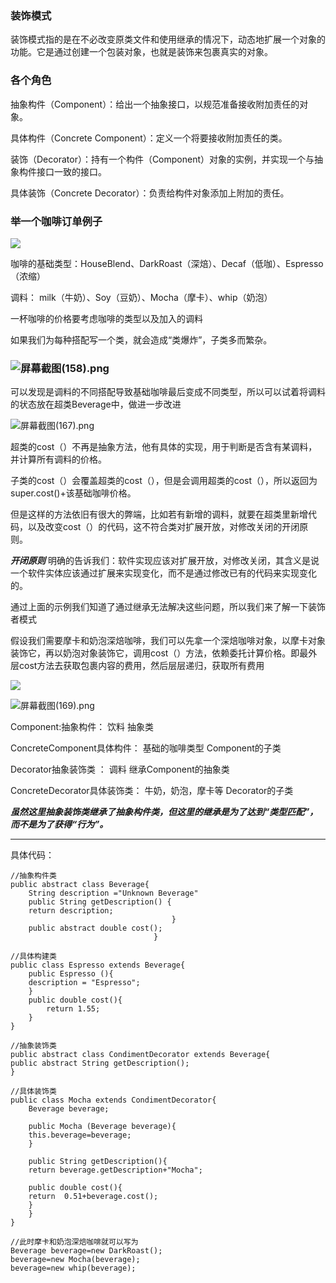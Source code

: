 ### 装饰模式

 装饰模式指的是在不必改变原类文件和使用继承的情况下，动态地扩展一个对象的功能。它是通过创建一个包装对象，也就是装饰来包裹真实的对象。 

### 各个角色

抽象构件（Component）：给出一个抽象接口，以规范准备接收附加责任的对象。

具体构件（Concrete Component）：定义一个将要接收附加责任的类。

装饰（Decorator）：持有一个构件（Component）对象的实例，并实现一个与抽象构件接口一致的接口。

具体装饰（Concrete Decorator）：负责给构件对象添加上附加的责任。 



### 举一个咖啡订单例子



![](https://i.loli.net/2020/06/05/zK6aQdRjMUPDuOk.png)



咖啡的基础类型：HouseBlend、DarkRoast（深焙）、Decaf（低咖）、Espresso（浓缩）

调料： milk（牛奶）、Soy（豆奶）、Mocha（摩卡）、whip（奶泡）

一杯咖啡的价格要考虑咖啡的类型以及加入的调料

如果我们为每种搭配写一个类，就会造成“类爆炸”，子类多而繁杂。

### ![屏幕截图(158).png](https://i.loli.net/2020/06/05/qGJPmStyHgEOc79.png)



可以发现是调料的不同搭配导致基础咖啡最后变成不同类型，所以可以试着将调料的状态放在超类Beverage中，做进一步改进

![屏幕截图(167).png](https://i.loli.net/2020/06/05/T9GjbWNrDdh8q2L.png)

超类的cost（）不再是抽象方法，他有具体的实现，用于判断是否含有某调料，并计算所有调料的价格。

子类的cost（）会覆盖超类的cost（），但是会调用超类的cost（），所以返回为super.cost()+该基础咖啡价格。



但是这样的方法依旧有很大的弊端，比如若有新增的调料，就要在超类里新增代码，以及改变cost（）的代码，这不符合类对扩展开放，对修改关闭的开闭原则。

***开闭原则***  明确的告诉我们：软件实现应该对扩展开放，对修改关闭，其含义是说一个软件实体应该通过扩展来实现变化，而不是通过修改已有的代码来实现变化的。

 

通过上面的示例我们知道了通过继承无法解决这些问题，所以我们来了解一下装饰者模式

假设我们需要摩卡和奶泡深焙咖啡，我们可以先拿一个深焙咖啡对象，以摩卡对象装饰它，再以奶泡对象装饰它，调用cost（）方法，依赖委托计算价格。即最外层cost方法去获取包裹内容的费用，然后层层递归，获取所有费用

![](https://i.loli.net/2020/06/05/6xmKnr9dgcfkIOo.png)



![屏幕截图(169).png](https://i.loli.net/2020/06/05/TAgMhN2vVlFHfbY.png)

 Component:抽象构件：  饮料  抽象类

  ConcreteComponent具体构件：  基础的咖啡类型  Component的子类

Decorator抽象装饰类 ： 调料   继承Component的抽象类

ConcreteDecorator具体装饰类：  牛奶，奶泡，摩卡等  Decorator的子类

***虽然这里抽象装饰类继承了抽象构件类，但这里的继承是为了达到“类型匹配”，而不是为了获得“行为”。***



****

具体代码：

```
//抽象构件类
public abstract class Beverage{
    String description ="Unknown Beverage"
    public String getDescription() {
    return description;
                                    }
    public abstract double cost();
                                }
```

```
//具体构建类
public class Espresso extends Beverage{
    public Espresso (){
    description = "Espresso";
    }
    public double cost(){
        return 1.55;
    }
}
```

```
//抽象装饰类
public abstract class CondimentDecorator extends Beverage{
public abstract String getDescription();
}
```

```
//具体装饰类
public class Mocha extends CondimentDecorator{
    Beverage beverage;
    
    public Mocha (Beverage beverage){
    this.beverage=beverage;
    }
    
    public String getDescription(){
    return beverage.getDescription+"Mocha";
     
    public double cost(){
    return  0.51+beverage.cost();
    }
    }
}
```

```
//此时摩卡和奶泡深焙咖啡就可以写为
Beverage beverage=new DarkRoast();
beverage=new Mocha(beverage);
beverage=new whip(beverage);
```

